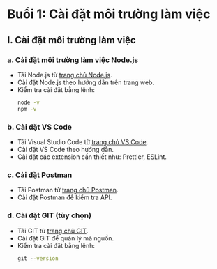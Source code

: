 # Buổi 1: Cài đặt môi trường làm việc

## I. Cài đặt môi trường làm việc

### a. Cài đặt môi trường làm việc Node.js
- Tải Node.js từ [trang chủ Node.js](https://nodejs.org/).
- Cài đặt Node.js theo hướng dẫn trên trang web.
- Kiểm tra cài đặt bằng lệnh:
  ```cmd
  node -v
  npm -v
  ```

### b. Cài đặt VS Code
- Tải Visual Studio Code từ [trang chủ VS Code](https://code.visualstudio.com/).
- Cài đặt VS Code theo hướng dẫn.
- Cài đặt các extension cần thiết như: Prettier, ESLint.

### c. Cài đặt Postman
- Tải Postman từ [trang chủ Postman](https://www.postman.com/).
- Cài đặt Postman để kiểm tra API.

### d. Cài đặt GIT (tùy chọn)
- Tải GIT từ [trang chủ GIT](https://git-scm.com/).
- Cài đặt GIT để quản lý mã nguồn.
- Kiểm tra cài đặt bằng lệnh:
  ```cmd
  git --version
  ```
